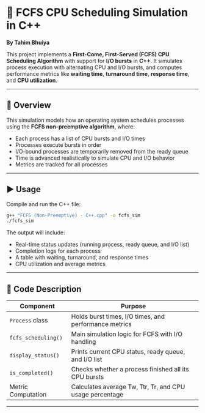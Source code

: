 # 🧮 FCFS CPU Scheduling Simulation in C++  
**By Tahim Bhuiya**

This project implements a **First-Come, First-Served (FCFS) CPU Scheduling Algorithm** with support for **I/O bursts** in **C++**. It simulates process execution with alternating CPU and I/O bursts, and computes performance metrics like **waiting time**, **turnaround time**, **response time**, and **CPU utilization**.

---

## 📜 Overview

This simulation models how an operating system schedules processes using the **FCFS non-preemptive algorithm**, where:

- Each process has a list of CPU bursts and I/O times  
- Processes execute bursts in order  
- I/O-bound processes are temporarily removed from the ready queue  
- Time is advanced realistically to simulate CPU and I/O behavior  
- Metrics are tracked for all processes

---

## ▶️ Usage

Compile and run the C++ file:

```bash
g++ "FCFS (Non-Preemptive) - C++.cpp" -o fcfs_sim
./fcfs_sim
```

The output will include:

- Real-time status updates (running process, ready queue, and I/O list)  
- Completion logs for each process  
- A table with waiting, turnaround, and response times  
- CPU utilization and average metrics

---

## 🧠 Code Description

| Component                | Purpose                                                                 |
|--------------------------|-------------------------------------------------------------------------|
| `Process` class          | Holds burst times, I/O times, and performance metrics                   |
| `fcfs_scheduling()`      | Main simulation logic for FCFS with I/O handling                        |
| `display_status()`       | Prints current CPU status, ready queue, and I/O list                    |
| `is_completed()`         | Checks whether a process finished all its CPU bursts                   |
| Metric Computation       | Calculates average Tw, Ttr, Tr, and CPU usage percentage                |

---